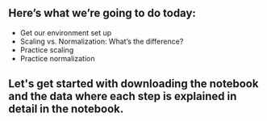 ## Here’s what we’re going to do today:
- Get our environment set up
- Scaling vs. Normalization: What’s the difference?
- Practice scaling
- Practice normalization

## Let's get started with downloading the notebook and the data where each step is explained in detail in the notebook.
